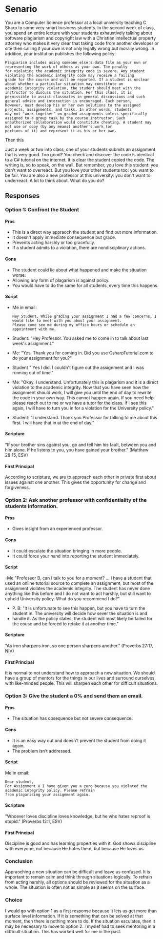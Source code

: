 # Senario
You are a Computer Science professor at a local university teaching C Sharp to some very smart business students. In the second week of class, you spend an
entire lecture with your students exhaustively talking about software plagiarism and copyright law with a Christian intellectual property attorney who makes
it very clear that taking code from another developer or site then calling it your own is not only legally wrong but morally wrong. In addition, your 
institution publishes the following policy:

    Plagiarism includes using someone else's data file as your own or representing the work of others as your own. The penalty
    for violating the academic integrity code is severe. Any student violating the academic integrity code may receive a failing 
    grade for the course and will be reported. If a student is unclear about whether a particular situation may constitute an 
    academic integrity violation, the student should meet with the instructor to discuss the situation. For this class, it is
    permissible to assist classmates in general discussions and such general advice and interaction is encouraged. Each person,
    however, must develop his or her own solutions to the assigned projects, assignments, and tasks. In other words, students 
    may not "work together" on graded assignments unless specifically assigned to a group task by the course instructor. Such 
    unauthorized collaboration would constitute cheating. A student may not use or copy (by any means) another's work (or 
    portions of it) and represent it as his or her own.

Then this

Just a week or two into class, one of your students submits an assignment that is very good. Too good? You check and discover the code is identical to a C# 
tutorial on the internet. It is clear the student copied the code. The writing is, so to speak, on the wall. But remember, you love this student: you don't 
want to overreact. But you love your other students too: you want to be fair. You are also a new professor at this university: you don't want to underreact. 
A lot to think about. What do you do?
## Responses
### Option 1: Confront the Student
#### Pros
- This is a direct way appraoch the student and find out more information.
- It doesn't apply immediate consequence but grace.
- Prevents acting harshly or too gracefully.
- If a student admits to a violation, there are nondisciplinary actions.
#### Cons
- The student could lie about what happened and make the situation worse.
- Allowing any form of plagarism is against policy.
- You would have to do the same for all students, every time this happens.
#### Script
- Me in email:

      Hey Student. While grading your assignment I had a few concerns. I would like to meet with you about your assignment.
      Please come see me during my office hours or schedule an appointment with me.
  
- Student: "Hey Professor. You asked me to come in to talk about last week's assignment."
- Me: "Yes. Thank you for coming in. Did you use CsharpTutorial.com to do your assignment for you?"
- Student " Yes I did. I couldn't figure out the assignment and I was running out of time."
- Me: "Okay. I understand. Unfortunately this is plagarism and it is a direct violation to the academic integrity. Now that you have seen how the 
assignment should work, I will give you until the end of day to rewrite the code in your own way. This cannot happen again. If you need help please
reach out to me or we have a tutor for the class. If I see this again, I will have to turn you in for a violation for the University policy."
- Student: "I understand. Thank you Professor for talking to me about this first. I will have that in at the end of day."
    
#### Scripture
“If your brother sins against you, go and tell him his fault, between you and him alone. If he listens to you, you have gained your brother."
(Matthew 28:15, ESV)
#### First Principal
According to scripture, we are to approach each other in private first about issues against one another. This gives the opportunity for change
and forgiveness.

### Option 2: Ask another professor with confidentiality of the students information.
#### Pros
- Gives insight from an experienced professor.
#### Cons
- It could esculate the situation bringing in more people.
- It could force your hand into reporting the student immediately.
#### Script 
-Me "Professor B, can I talk to you for a moment? ... I have a student that used an online tutorial source to complete an assignment, but
most of the assignment violates the academic integrity. The student has never done anything like this before and I do not want to act harshly,
but still want to uphold University policy. What do you recommend I do?"
- P. B: "It is unfortunate to see this happen, but you have to turn the student in. The university will decide how sever the situation is and
- handle it. As the policy states, the student will most likely be failed for the couse and be forced to retake it at another time."
#### Scripture
"As iron sharpens iron, so one person sharpens another." (Proverbs 27:17, NIV)
#### First Principal
It is normal to not understand how to approach a new situation. We should have a group of mentors for the things in our lives and surround ourselves
with like-minded people. This will sharpen each other for difficult situations.
### Option 3: Give the student a 0% and send them an email.
#### Pros
- The situation has cosequence but not severe consequence.
#### Cons
- It is an easy way out and doesn't prevent the student from doing it again.
- The problem isn't addressed.
#### Script
Me in email:

    Dear student,
    For Assignment X I have given you a zero because you violated the academic integrity policy. Please refrain
    from plagarising your assignment again.

#### Scripture
"Whoever loves discipline loves knowledge, but he who hates reproof is stupid." (Proverbs 12:1, ESV)
#### First Principal
Discipline is good and has learning properties with it. God shows discipline with everyone, not because He hates them, but because He loves us.
### Conclusion
Appraoching a new situation can be difficult and leave us confused. It is important to remain calm and think through situations logically. To 
refrain from acting harshly, all options should be reviewed for the situation as a whole. The situation is often not as simple as it seems on
the surface.
### Choice
I would go with option 1 as a first response because it lets us get more than surface level information. If it is something that can be solved
at that moment, then there is nothing more to do. If the situation esculates, then it may be necessary to move to option 2. I myslef had to seek
mentoring in a difficult situation. This has worked well for me in the past.
